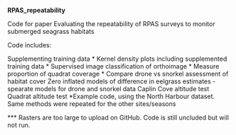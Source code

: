 **RPAS_repeatability**

Code for paper Evaluating the repeatability of RPAS surveys to monitor submerged seagrass habitats

Code includes:

Supplementing training data *
Kernel density plots including supplemented training data *
Supervised image classification of orthoimage *
Measure proportion of quadrat coverage *
Compare drone vs snorkel assessment of habitat cover
Zero inflated models of difference in eelgrass estimates - spearate models for drone and snorkel data
Caplin Cove altitude test
Quadrat altitude test
*Example code, using the North Harbour dataset. Same methods were repeated for the other sites/seasons

*** Rasters are too large to upload on GitHub. Code is still uncluded but will not run.
